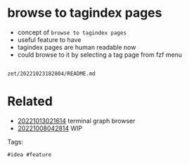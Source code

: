 # browse to tagindex pages

- concept of `browse to tagindex pages`
- useful feature to have
- tagindex pages are human readable now
- could browse to it by selecting a tag page from fzf menu

```
```

` zet/20221023182804/README.md `

# Related

- [20221013021614](/zet/20221013021614/README.md) terminal graph browser
- [20221008042814](/zet/20221008042814/README.md) WIP

Tags:

    #idea #feature
